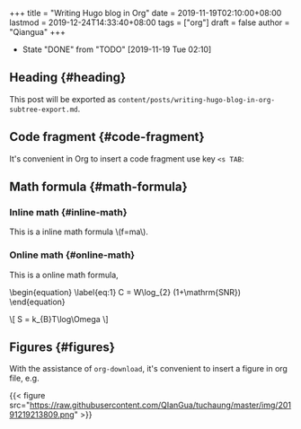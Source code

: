 +++
title = "Writing Hugo blog in Org"
date = 2019-11-19T02:10:00+08:00
lastmod = 2019-12-24T14:33:40+08:00
tags = ["org"]
draft = false
author = "Qiangua"
+++

-   State "DONE"       from "TODO"       <span class="timestamp-wrapper"><span class="timestamp">[2019-11-19 Tue 02:10]</span></span>


## Heading {#heading}

This post will be exported as `content/posts/writing-hugo-blog-in-org-subtree-export.md`.


## Code fragment {#code-fragment}

It's convenient in Org to insert a code fragment use key `<s TAB`:


## Math formula {#math-formula}


### Inline math {#inline-math}

This is a inline math formula \\(f=ma\\).


### Online math {#online-math}

This is a online math formula,

\begin{equation}
\label{eq:1}
C = W\log\_{2} (1+\mathrm{SNR})
\end{equation}

\\[ S = k\_{B}T\\log\\Omega \\]


## Figures {#figures}

With the assistance of `org-download`, it's convenient to insert a figure in org file, e.g.

{{< figure src="https://raw.githubusercontent.com/QIanGua/tuchaung/master/img/20191219213809.png" >}}